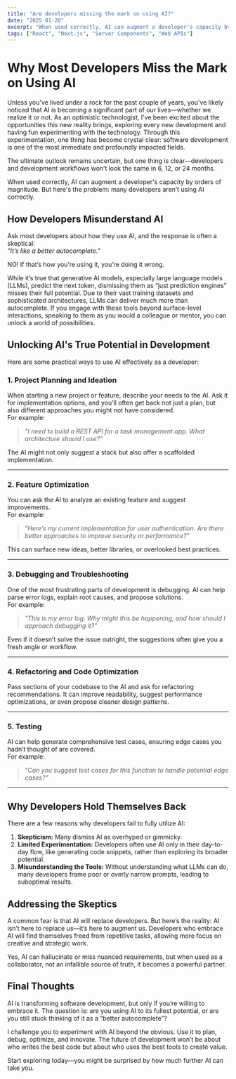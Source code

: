 ```yaml
---
title: "Are developers missing the mark on using AI?"
date: "2025-01-20"
excerpt: "When used correctly, AI can augment a developer's capacity by orders of magnitude. But here's the problem: many developers aren’t using AI correctly."
tags: ["React", "Next.js", "Server Components", "Web APIs"]
---
```



# Why Most Developers Miss the Mark on Using AI

Unless you've lived under a rock for the past couple of years, you've likely noticed that AI is becoming a significant part of our lives—whether we realize it or not. As an optimistic technologist, I’ve been excited about the opportunities this new reality brings, exploring every new development and having fun experimenting with the technology. Through this experimentation, one thing has become crystal clear: software development is one of the most immediate and profoundly impacted fields. 

The ultimate outlook remains uncertain, but one thing is clear—developers and development workflows won’t look the same in 6, 12, or 24 months.

When used correctly, AI can augment a developer's capacity by orders of magnitude. But here's the problem: many developers aren’t using AI correctly. 

## How Developers Misunderstand AI

Ask most developers about how they use AI, and the response is often a skeptical:  
*"It’s like a better autocomplete."*  

NO! If that’s how you’re using it, you’re doing it wrong.

While it’s true that generative AI models, especially large language models (LLMs), predict the next token, dismissing them as “just prediction engines” misses their full potential. Due to their vast training datasets and sophisticated architectures, LLMs can deliver much more than autocomplete. If you engage with these tools beyond surface-level interactions, speaking to them as you would a colleague or mentor, you can unlock a world of possibilities.

## Unlocking AI's True Potential in Development

Here are some practical ways to use AI effectively as a developer:

### 1. **Project Planning and Ideation**
When starting a new project or feature, describe your needs to the AI. Ask it for implementation options, and you’ll often get back not just a plan, but also different approaches you might not have considered.  
For example:  
> *"I need to build a REST API for a task management app. What architecture should I use?"*

The AI might not only suggest a stack but also offer a scaffolded implementation.

---

### 2. **Feature Optimization**
You can ask the AI to analyze an existing feature and suggest improvements.  
For example:  
> *"Here’s my current implementation for user authentication. Are there better approaches to improve security or performance?"*

This can surface new ideas, better libraries, or overlooked best practices.

---

### 3. **Debugging and Troubleshooting**
One of the most frustrating parts of development is debugging. AI can help parse error logs, explain root causes, and propose solutions.  
For example:  
> *"This is my error log. Why might this be happening, and how should I approach debugging it?"*

Even if it doesn’t solve the issue outright, the suggestions often give you a fresh angle or workflow.

---

### 4. **Refactoring and Code Optimization**
Pass sections of your codebase to the AI and ask for refactoring recommendations. It can improve readability, suggest performance optimizations, or even propose cleaner design patterns.

---

### 5. **Testing**
AI can help generate comprehensive test cases, ensuring edge cases you hadn’t thought of are covered.  
For example:  
> *"Can you suggest test cases for this function to handle potential edge cases?"*

---

## Why Developers Hold Themselves Back

There are a few reasons why developers fail to fully utilize AI:  
1. **Skepticism:** Many dismiss AI as overhyped or gimmicky.  
2. **Limited Experimentation:** Developers often use AI only in their day-to-day flow, like generating code snippets, rather than exploring its broader potential.  
3. **Misunderstanding the Tools:** Without understanding what LLMs can do, many developers frame poor or overly narrow prompts, leading to suboptimal results.

## Addressing the Skeptics

A common fear is that AI will replace developers. But here’s the reality: AI isn’t here to replace us—it’s here to augment us. Developers who embrace AI will find themselves freed from repetitive tasks, allowing more focus on creative and strategic work. 

Yes, AI can hallucinate or miss nuanced requirements, but when used as a collaborator, not an infallible source of truth, it becomes a powerful partner.

## Final Thoughts

AI is transforming software development, but only if you’re willing to embrace it. The question is: are you using AI to its fullest potential, or are you still stuck thinking of it as a “better autocomplete”?

I challenge you to experiment with AI beyond the obvious. Use it to plan, debug, optimize, and innovate. The future of development won’t be about who writes the best code but about who uses the best tools to create value.

Start exploring today—you might be surprised by how much further AI can take you.
